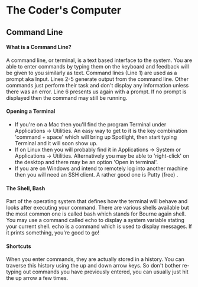 # The Coder's Computer

## Command Line

#### What is a Command Line?

A command line, or terminal, is a text based interface to the system. You are able to enter commands by typing them on the keyboard and feedback will be given to you similarly as text.
Command lines (Line 1) are used as a prompt aka Input.
Lines 2-5 generate output from the command line. Other commands just perform their task and don't display any information unless there was an error.
Line 6 presents us again with a prompt. If no prompt is displayed then the command may still be running.

#### Opening a Terminal

- If you're on a Mac then you'll find the program Terminal under Applications -> Utilities. An easy way to get to it is the key combination 'command + space' which will bring up Spotlight, then start typing Terminal and it will soon show up.
- If on Linux then you will probably find it in Applications -> System or Applications -> Utilities. Alternatively you may be able to 'right-click' on the desktop and there may be an option 'Open in terminal'.
- If you are on Windows and intend to remotely log into another machine then you will need an SSH client. A rather good one is Putty (free) .

#### The Shell, Bash

Part of the operating system that defines how the terminal will behave and looks after executing your command. 
There are various shells available but the most common one is called bash which stands for Bourne again shell.
You may use a command called echo to display a system variable stating your current shell. echo is a command which is used to display messages.
If it prints something, you're good to go!

#### Shortcuts

When you enter commands, they are actually stored in a history. You can traverse this history using the up and down arrow keys. So don't bother re-typing out commands you have previously entered, you can usually just hit the up arrow a few times.
                                   

 
